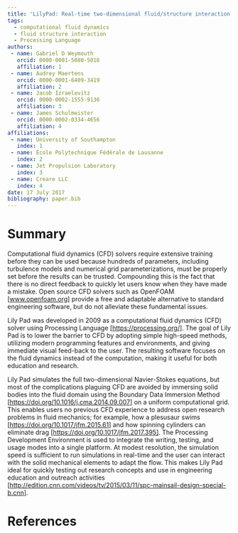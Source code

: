 ```yaml
---
title: 'LilyPad: Real-time two-dimensional fluid/structure interaction simulations written in Processing'
tags:
  - computational fluid dynamics
  - fluid structure interaction
  - Processing Language
authors:
 - name: Gabriel D Weymouth
   orcid: 0000-0001-5080-5016
   affiliation: 1
 - name: Audrey Maertens
   orcid: 0000-0001-6409-3419
   affiliation: 2
 - name: Jacob Izraelevitz
   orcid: 0000-0002-1555-9136
   affiliation: 3
 - name: James Schulmeister
   orcid: 0000-0002-0334-4656
   affiliation: 4
affiliations:
 - name: University of Southampton
   index: 1
 - name: École Polytechnique Fédérale de Lausanne
   index: 2
 - name: Jet Propulsion Laboratory
   index: 3
 - name: Creare LLC
   index: 4
date: 17 July 2017
bibliography: paper.bib
---
```


# Summary

Computational fluid dynamics (CFD) solvers require extensive training before they can be used because hundreds of parameters, including turbulence models and numerical grid parameterizations, must be properly set before the results can be trusted. Compounding this is the fact that there is no direct feedback to quickly let users know when they have made a mistake. Open source CFD solvers such as OpenFOAM [www.openfoam.org] provide a free and adaptable alternative to standard engineering software, but do not alleviate these fundamental issues.

Lily Pad was developed in 2009 as a computational fluid dynamics (CFD) solver using Processing Language [https://processing.org/]. The goal of Lily Pad is to lower the barrier to CFD by adopting simple high-speed methods, utilizing modern programming features and environments, and giving immediate visual feed-back to the user. The resulting software focuses on the fluid dynamics instead of the computation, making it useful for both education and research.

Lily Pad simulates the full two-dimensional Navier-Stokes equations, but most of the complications plaguing CFD are avoided by immersing solid bodies into the fluid domain using the Boundary Data Immersion Method [https://doi.org/10.1016/j.cma.2014.09.007] on a uniform computational grid. This enables users no previous CFD experience to address open research problems in fluid mechanics; for example, how a plesusaur swims  [https://doi.org/10.1017/jfm.2015.61] and how spinning cylinders can eliminate drag [https://doi.org/10.1017/jfm.2017.395]. The Processing Development Environment is used to integrate the writing, testing, and usage modes into a single platform. At modest resolution, the simulation speed is sufficient to run simulations in real-time and the user can interact with the solid mechanical elements to adapt the flow. This makes Lily Pad ideal for quickly testing out research concepts and use in engineering education and outreach activities [http://edition.cnn.com/videos/tv/2015/03/11/spc-mainsail-design-special-b.cnn].

# References
